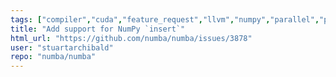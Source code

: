 ```yaml
---
tags: ["compiler","cuda","feature_request","llvm","numpy","parallel","python"]
title: "Add support for NumPy `insert`"
html_url: "https://github.com/numba/numba/issues/3878"
user: "stuartarchibald"
repo: "numba/numba"
---
```


